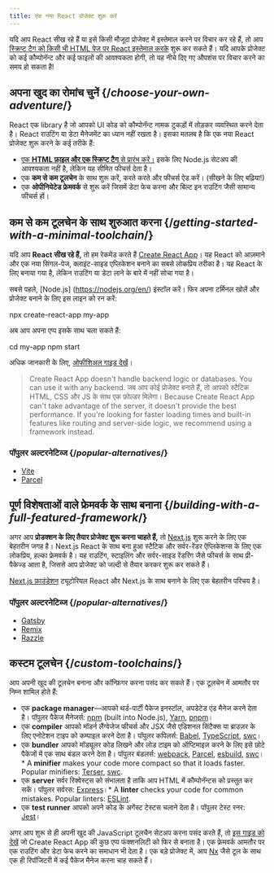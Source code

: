 ```yaml
---
title: एक नया React प्रोजेक्ट शुरू करें
---
```


<Intro>

यदि आप React सीख रहे हैं या इसे किसी मौजूदा प्रोजेक्ट में इस्तेमाल करने पर विचार कर रहे हैं, तो आप [स्क्रिप्ट टैग को किसी भी HTML पेज पर React इस्तेमाल करके](/learn/add-react-to-a-website) शुरू कर सकते हैं। यदि आपके प्रोजेक्ट को कई कौम्पोनॅन्ट और कई फाइलों की आवश्यकता होगी, तो यह नीचे दिए गए औपशंस पर विचार करने का समय हो सकता है!

</Intro>

## अपना खुद का रोमांच चुनें {/*choose-your-own-adventure*/}

React एक library है जो आपको UI कोड को कौम्पोनॅन्ट नामक टुकड़ों में तोड़कर व्यवस्थित करने देता है। React राउटिंग या डेटा मैनेजमेंट का ध्यान नहीं रखता है। इसका मतलब है कि एक नया React प्रोजेक्ट शुरू करने के कई तरीके हैं:

* [एक **HTML फ़ाइल और एक स्क्रिप्ट टैग** से प्रारंभ करें।](/learn/add-react-to-a-website) इसके लिए Node.js सेटअप की आवश्यकता नहीं है, लेकिन यह सीमित फीचर्स देता है।
* एक **कम से कम टूलचेन** के साथ शुरू करें, करते करते और फीचर्स ऐड करें।  (सीखने के लिए बढ़िया!)
* एक **ओपीनियेटेड फ्रेमवर्क** से शुरू करें जिसमें डेटा फेच करना और बिल्ट इन राउटिंग जैसी सामान्य फीचर्स हों।

## कम से कम टूलचेन के साथ शुरुआत करना {/*getting-started-with-a-minimal-toolchain*/}

यदि आप **React सीख रहे हैं,** तो हम रेकमेंड करते हैं [Create React App](https://create-react-app.dev/)। यह React को आज़माने और एक नया सिंगल-पेज, क्लाइंट-साइड एप्लिकेशन बनाने का सबसे लोकप्रिय तरीका है। यह React के लिए बनाया गया है, लेकिन राउटिंग या डेटा लाने के बारे में नहीं सोचा गया है।

सबसे पहले, [Node.js] (https://nodejs.org/en/) इंस्टॉल करें। फिर अपना टर्मिनल खोलें और प्रोजेक्ट बनाने के लिए इस लाइन को रन करें:

<TerminalBlock>

npx create-react-app my-app

</TerminalBlock>

अब आप अपना एप्प इसके साथ चला सकते हैं:

<TerminalBlock>

cd my-app
npm start

</TerminalBlock>

अधिक जानकारी के लिए, [ओफीशिअल गाइड देखें](https://create-react-app.dev/docs/getting-started)।

> Create React App doesn't handle backend logic or databases. You can use it with any backend. जब आप कोई प्रोजेक्ट बनाते हैं, तो आपको स्टैटिक HTML, CSS और JS के साथ एक फ़ोल्डर मिलेगा। Because Create React App can't take advantage of the server, it doesn't provide the best performance. If you're looking for faster loading times and built-in features like routing and server-side logic, we recommend using a framework instead.

### पॉपुलर अल्टरनेटिव्ज {/*popular-alternatives*/}

* [Vite](https://vitejs.dev/guide/)
* [Parcel](https://parceljs.org/)

## पूर्ण विशेषताओं वाले फ्रेमवर्क के साथ बनाना {/*building-with-a-full-featured-framework*/}

अगर आप **प्रोडक्शन के लिए तैयार प्रोजेक्ट शुरू करना चाहते हैं,** तो [Next.js](https://nextjs.org/) शुरू करने के लिए एक बेहतरीन जगह है। Next.js React के साथ बना हुआ स्टैटिक और सर्वर-रेंडर ऍप्लिकेशन्स के लिए एक लोकप्रिय, हल्का फ्रेमवर्क है। यह राउटिंग, स्टाइलिंग और सर्वर-साइड रेंडरिंग जैसे फीचर्स के साथ प्री-पैकेज्ड आता है, जिससे आप प्रोजेक्ट को जल्दी से तैयार करकर शुरू कर सकते हैं।

[Next.js फ़ाउंडेशन](https://nextjs.org/learn/foundations/about-nextjs) ट्यूटोरियल React और Next.js के साथ बनाने के लिए एक बेहतरीन परिचय है।

### पॉपुलर अल्टरनेटिव्ज {/*popular-alternatives*/}

* [Gatsby](https://www.gatsbyjs.org/)
* [Remix](https://remix.run/)
* [Razzle](https://razzlejs.org/)

## कस्टम टूलचेन {/*custom-toolchains*/}

आप अपनी खुद की टूलचेन बनाना और कॉन्फ़िगर करना पसंद कर सकते हैं। एक टूलचेन में आमतौर पर निम्न शामिल होते हैं:

* एक **package manager**—आपको थर्ड-पार्टी पैकेज इनस्टॉल, अपडेटेड एंड मैनेज करने देता है। पॉपुलर पैकेज मैनेजर्स: [npm](https://www.npmjs.com/) (built into Node.js), [Yarn](https://yarnpkg.com/), [pnpm](https://pnpm.io/)।  
* एक **compiler** आपको मॉडर्न लैंग्वेजेज फीचर्स और JSX जैसे एडिशनल सिंटैक्स या ब्राउज़र के लिए एनोटेशन टाइप को कम्पाइल करने देता है। पॉपुलर कपिलर्स: [Babel](https://babeljs.io/), [TypeScript](http://typescript.org/), [swc](https://swc.rs/)।
* एक **bundler** आपको मॉड्यूलर कोड लिखने और लोड टाइम को ऑप्टिमाइज़ करने के लिए इसे छोटे पैकेजों में एक साथ बंडल करने देता है। पॉपुलर बंडलर्स: [webpack](https://webpack.js.org/), [Parcel](https://parceljs.org/), [esbuild](https://esbuild.github.io/), [swc](https://swc.rs/)।* A **minifier** makes your code more compact so that it loads faster. Popular minifiers: [Terser](https://terser.org/), [swc](https://swc.rs/).
* एक **server** सर्वर रिक्वेस्ट्स को संभालता है ताकि आप HTML में कौम्पोनॅन्टस को प्रस्तुत कर सकें। पॉपुलर सर्वरस: [Express](https://expressjs.com/)।* A **linter** checks your code for common mistakes. Popular linters: [ESLint](https://eslint.org/).
* एक **test runner** आपको अपने कोड के अगेंस्ट टेस्टस चलाने देता है। पॉपुलर टेस्ट रनर: [Jest](https://jestjs.io/)।

अगर आप शुरू से ही अपनी खुद की JavaScript टूलचैन सेटअप करना पसंद करते हैं, तो [इस गाइड को देखें](https://blog.usejournal.com/creating-a-react-app-from-scratch-f3c693b84658) जो Create React App की कुछ एप्प फंक्शनलिटी को फिर से बनाता है। एक फ्रेमवर्क आमतौर पर एक राउटिंग और डेटा फेच करने का समाधान भी देता है। एक बड़े प्रोजेक्ट में, आप [Nx](https://nx.dev/react) जैसे टूल के साथ एक ही रिपॉजिटरी में कई पैकेज मैनेज करना चाह सकते हैं।